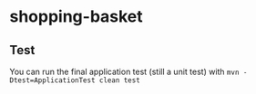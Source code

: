 # shopping-basket

## Test

You can run the final application test (still a unit test) with
`mvn -Dtest=ApplicationTest clean test`